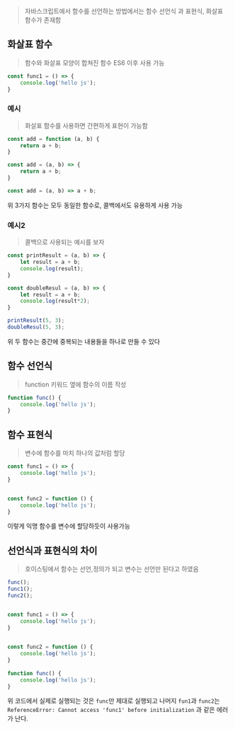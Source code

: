 > 자바스크립트에서 함수를 선언하는 방법에서는 함수 선언식 과 표현식, 화살표 함수가 존재함

## 화살표 함수
> 함수와 화살표 모양이 합쳐진 함수 ES6 이후 사용 가능

```js
const func1 = () => {
    console.log('hello js');
}
```

### 예시
> 화살표 함수를 사용하면 간편하게 표현이 가능함

```js
const add = function (a, b) {
    return a + b;
}

const add = (a, b) => {
    return a + b;
}

const add = (a, b) => a + b;
```

위 3가지 함수는 모두 동일한 함수로, 콜백에서도 유용하게 사용 가능

### 예시2
> 콜백으로 사용되는 예시를 보자

```js
const printResult = (a, b) => {
    let result = a + b;
    console.log(result);
}

const doubleResul = (a, b) => {
    let result = a + b;
    console.log(result*2);
}

printResult(5, 3);
doubleResul(5, 3);
```
위 두 함수는 중간에 중복되는 내용들을 하나로 만들 수 있다


## 함수 선언식
> function 키워드 옆에 함수의 이름 작성

```js
function func() {
    console.log('hello js');
}
```
## 함수 표현식
> 변수에 함수를 마치 하나의 값처럼 할당

```js
const func1 = () => {
    console.log('hello js');
}


const func2 = function () {
    console.log('hello js');
}
```

이렇게 익명 함수를 변수에 할당하듯이 사용가능

## 선언식과 표현식의 차이
> 호이스팅에서 함수는 선언,정의가 되고 변수는 선언만 된다고 하였음

```js
func();
func1();
func2();


const func1 = () => {
    console.log('hello js');
}
 

const func2 = function () {
    console.log('hello js');
}
  
function func() {
    console.log('hello js');
}
```

위 코드에서 실제로 실행되는 것은 `func`만 제대로 실행되고 나머지 `fun1`과 `func2`는 `ReferenceError: Cannot access 'func1' before initialization` 과 같은 에러가 난다.

